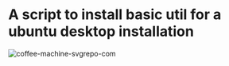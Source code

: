 # A script to install basic util for a ubuntu desktop installation

![coffee-machine-svgrepo-com](https://user-images.githubusercontent.com/66681971/221270581-6a261a99-bd74-43e0-a691-f44fc97d64cb.svg)
